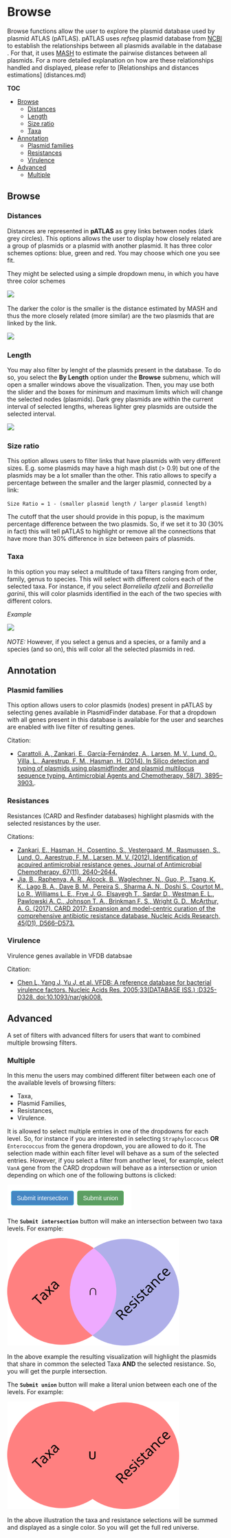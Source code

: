 # Browse

Browse functions allow the user to explore the plasmid database used by 
plasmid ATLAS (pATLAS). pATLAS uses _refseq_ plasmid database from [NCBI](ftp://ftp.ncbi.nlm.nih.gov/refseq/release/plasmid/)
to establish the relationships between all plasmids available in the database
. For that, it uses [MASH](http://mash.readthedocs.io/en/latest/) to estimate the pairwise distances between all
plasmids. For a more detailed explanation on how are these relationships 
handled and displayed, please refer to [Relationships and distances estimations]
(distances.md)

**TOC**

* [Browse](#browse)
    * [Distances](#distances)
    * [Length](#length)
    * [Size ratio](#size-ratio)
    * [Taxa](#taxa)
* [Annotation](#annotation)
    * [Plasmid families](#plasmid-families)
    * [Resistances](#resistances)
    * [Virulence](#virulence)
* [Advanced](#advanced)
    * [Multiple](#multiple)



## Browse

### Distances

Distances are represented in **pATLAS** as grey links between nodes (dark grey 
circles). This options allows the user to display how closely related are a 
group of plasmids or a plasmid with another plasmid. It has three color 
schemes options: blue, green and red. You may choose which one you see fit. 

They might be selected using a simple dropdown menu, in which you have
three color schemes

![](gitbook/images/distancedropdown.png)

The darker the color is the smaller is the distance estimated by MASH and thus 
the more closely related (more similar) are the two plasmids that are linked 
by the link.

![](gitbook/images/distance_result.png)

### Length

You may also filter by lenght of the plasmids present in the database. To do 
so, you select the **By Length** option under the **Browse** submenu, which 
will open a smaller windows above the visualization. Then, you may use both 
the slider and the boxes for minimum and maximum limits which will change the
 selected nodes (plasmids). Dark grey plasmids are within the current 
 interval of selected lengths, whereas lighter grey plasmids are outside the
 selected interval.
 
 ![](gitbook/images/lenght_example.png)


### Size ratio

This option allows users to filter links that have plasmids with very different
sizes. E.g. some plasmids may have a high mash dist (> 0.9) but one of the
plasmids may be a lot smaller than the other. This ratio allows
to specify a percentage between the smaller and the larger plasmid,
connected by a link:

`Size Ratio = 1 - (smaller plasmid length / larger plasmid length)`

The cutoff that the user should provide in this popup, is the maximum
percentage difference between the two plasmids. So, if we set it
to 30 (30% in fact) this will tell pATLAS to highlight or remove all the connections that
have more than 30% difference in size between pairs of plasmids.

### Taxa

In this option you may select a multitude of taxa filters ranging from order,
 family, genus to species. This will select with different colors each of the
  selected taxa. For instance, if you select _Borreliella afzelii_ and
  _Borreliella garinii_, this will color plasmids identified in the each
  of the two species with different colors.

  _Example_

  ![](gitbook/images/taxa_sample.png)

  *NOTE:* However, if you select a genus and a species, or a family and a
  species
  (and so on), this will color all the selected plasmids in red.

## Annotation

### Plasmid families

This option allows users to color plasmids (nodes) present in pATLAS by
selecting genes available in PlasmidFinder database. For that a dropdown
with all genes present in this database is available for the user and
searches are enabled with live filter of resulting genes.

Citation:
* [Carattoli, A., Zankari, E., García-Fernández, A.,
Larsen, M. V., Lund, O., Villa, L., Aarestrup, F. M., Hasman, H.
(2014). In Silico detection and typing of plasmids using plasmidfinder and
plasmid multilocus sequence typing. Antimicrobial Agents and Chemotherapy,
58(7), 3895–3903.](https://doi.org/10.1128/AAC.02412-14).

### Resistances

Resistances (CARD and Resfinder databases) highlight plasmids with the selected resistances by the user.

Citations:
* [Zankari, E., Hasman, H., Cosentino, S., Vestergaard, M.,
Rasmussen, S., Lund, O., Aarestrup, F. M., Larsen, M. V. (2012).
Identification of acquired antimicrobial resistance genes. Journal of
Antimicrobial Chemotherapy, 67(11), 2640–2644.](https://doi.org/10.1093/jac/dks261)
* [Jia, B., Raphenya, A. R., Alcock, B., Waglechner, N., Guo, P.,
Tsang, K. K.,  Lago B. A., Dave B. M., Pereira S., Sharma A. N.,
Doshi S., Courtot M., Lo R., Williams L. E., Frye J. G., Elsayegh T.,
Sardar D., Westman E. L., Pawlowski A. C., Johnson T. A.,
Brinkman F. S., Wright G. D.,
 McArthur, A. G. (2017). CARD 2017: Expansion and
model-centric curation of the comprehensive antibiotic resistance
database. Nucleic Acids Research, 45(D1), D566–D573.](https://doi.org/10.1093/nar/gkw1004)

### Virulence

Virulence genes available in VFDB databsae

Citation:
* [Chen L, Yang J, Yu J, et al. VFDB: A reference database for
bacterial virulence factors. Nucleic Acids Res. 2005;33(DATABASE ISS.)
:D325-D328. doi:10.1093/nar/gki008.](https://academic.oup.com/nar/article/33/suppl_1/D325/2505203)

## Advanced

A set of filters with advanced filters for users that want to combined
multiple browsing filters.

### Multiple

In this menu the users may combined different filter between each one
of the available levels of browsing filters:

* Taxa,
* Plasmid Families,
* Resistances,
* Virulence.

It is allowed to select multiple entries in one of the dropdowns for
each level. So, for instance if you are interested in selecting
`Straphyloccocus` **OR** `Enterococcus` from the genera dropdown, you
are allowed to do it. The selection made within each filter level will
behave as a sum of the selected entries. However, if you select a filter
from another level, for example, select `VanA` gene from the CARD
dropdown will behave as a intersection or union depending on which one
of the following buttons is clicked:

![](gitbook/images/multiple_buttons.png)


The **`Submit intersection`** button will make an intersection between two
taxa levels. For example:

<img height="250" width="400" src="gitbook/images/intersection.png" alt="Drawing"/>

In the above example the resulting visualization will highlight the
plasmids that share in common the selected Taxa **AND** the selected
resistance. So, you will get the purple intersection.

The **`Submit union`** button will make a literal union between each one
of the levels. For example:

<img height="250" width="400" src="gitbook/images/union.png" alt="Drawing"/>

In the above illustration the taxa and resistance selections will be
summed and displayed as a single color. So you will get the full red
universe.
